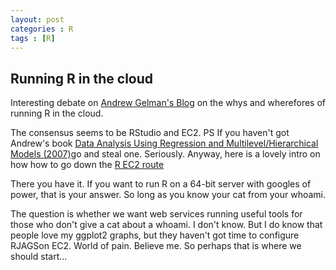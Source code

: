 ```yaml
---
layout: post
categories : R
tags : [R]
---
```


## Running R in the cloud

Interesting debate on <A href="http://andrewgelman.com/2011/07/r_on_the_cloud/">Andrew Gelman's Blog</A> on the whys and wherefores of running R in the cloud. 

The consensus seems to be RStudio and EC2. PS If you haven't got Andrew's book <A href="http://www.stat.columbia.edu/~gelman/arm/">Data Analysis Using Regression and Multilevel/Hierarchical Models (2007)</A>go and steal one. Seriously. Anyway, here is a lovely intro on how how to go down the <A href="http://toreopsahl.com/2011/10/17/securely-using-r-and-rstudio-on-amazons-ec2/">R EC2 route</A>

There you have it. If you want to run R on a 64-bit server with googles of power, that is your answer. So long as you know your cat from your whoami.

The question is whether we want web services running useful tools for those who don't give a cat about a whoami. I don't know. But I do know that people love my ggplot2 graphs, but they haven't got time to configure RJAGSon EC2. World of pain. Believe me. So perhaps that is where we should start...



